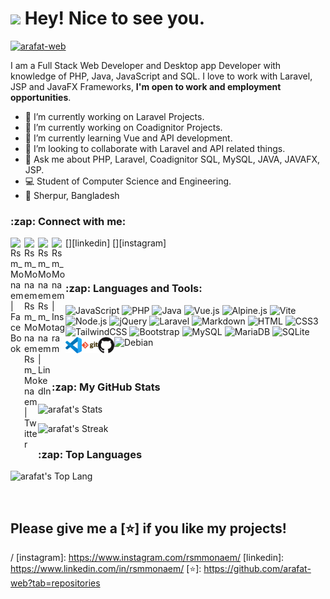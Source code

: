 <!-- ## Hi there! I'm Mohammad Munayam Sowdagor 👋. -->
<h1><img src="https://emojis.slackmojis.com/emojis/images/1531849430/4246/blob-sunglasses.gif?1531849430" width="30"/> Hey! Nice to see you.</h1>

<!-- <p align="left"> <img src="https://komarev.com/ghpvc/?username=arafat-web&label=Profile%20views&color=0e75b6&style=flat" alt="arafat-web" /> </p> -->

<p align="left"> <a href="https://github.com/ryo-ma/github-profile-trophy"><img src="https://github-profile-trophy.vercel.app/?username=arafat-web" alt="arafat-web" /></a> </p>

I am a Full Stack Web Developer and Desktop app Developer with knowledge of PHP, Java, JavaScript and SQL. I love to work with Laravel, JSP and JavaFX Frameworks, **I'm open to work and employment opportunities**.
<!--
**arafat-hossain-ar/arafat-hossain-ar** is a ✨ _special_ ✨ repository because its `README.md` (this file) appears on your GitHub profile.

Here are some ideas to get you started:

- 🔭 I’m currently working on ...
- 🌱 I’m currently learning ...
- 👯 I’m looking to collaborate on ...
- 🤔 I’m looking for help with ...
- 💬 Ask me about ...
- 📫 How to reach me: ...
- 😄 Pronouns: ...
- ⚡ Fun fact: ...
-->

- 🔭 I’m currently working on Laravel Projects.
-  🔭 I’m currently working on Coadignitor Projects.
- 🌱 I’m currently learning Vue and API development.
- 👯 I’m looking to collaborate with Laravel and API related things.
- 💬 Ask me about PHP, Laravel, Coadignitor SQL, MySQL, JAVA, JAVAFX, JSP.
- 💻 Student of Computer Science and Engineering.
-  📍 Sherpur, Bangladesh

<h3><summary>:zap: Connect with me:</summary></h3>

[<img align="left" alt="Rsm_Monaem | FaceBook" width="22px" src="https://cdn.jsdelivr.net/npm/simple-icons@v3/icons/facebook.svg" />][facebook]
[<img align="left" alt="Rsm_MonaemRsm_MonaemRsm_Monaem | Twitter" width="22px" src="https://cdn.jsdelivr.net/npm/simple-icons@v3/icons/twitter.svg" />][twitter]
[<img align="left" alt="Rsm_MonaemRsm_Monaem | LinkedIn" width="22px" src="https://cdn.jsdelivr.net/npm/simple-icons@v3/icons/linkedin.svg" />][linkedin]
[<img align="left" alt="Rsm_Monaem | Instagram" width="22px" src="https://cdn.jsdelivr.net/npm/simple-icons@v3/icons/instagram.svg" />][instagram]

<br />
<h3><summary>:zap: Languages and Tools:</summary></h3>

![JavaScript](https://img.shields.io/badge/JavaScript-F7DF1E?style=flat-square&logo=javascript&logoColor=black)
![PHP](https://img.shields.io/badge/PHP-777BB4?style=flat-square&logo=php&logoColor=white)
![Java](https://img.shields.io/badge/java-%23ED8B00.svg?style=flat-square&logo=Java&logoColor=white%22/)
![Vue.js](https://img.shields.io/badge/Vue.js-35495E?style=flat-square&logo=vue.js&logoColor=4FC08D)
![Alpine.js](https://img.shields.io/badge/Alpine.js-663399?style=flat-square&logo=alpine.js&logoColor=white)
![Vite](https://img.shields.io/badge/Vite-593D88?style=flat-square&logo=vite&logoColor=white)
![Node.js](https://img.shields.io/badge/Node.js-43853D?style=flat-square&logo=node.js&logoColor=white)
![jQuery](https://img.shields.io/badge/jQuery-0769AD?style=flat-square&logo=jquery&logoColor=white)
![Laravel](https://img.shields.io/badge/Laravel-FF2D20?style=flat-square&logo=laravel&logoColor=white)
![Markdown](https://img.shields.io/badge/Markdown-000000?style=flat-square&logo=markdown&logoColor=white)
![HTML](https://img.shields.io/badge/HTML5-E34F26?style=flat-square&logo=html5&logoColor=white)
![CSS3](https://img.shields.io/badge/CSS3-1572B6?style=flat-square&logo=css3&logoColor=white)
![TailwindCSS](https://img.shields.io/badge/Tailwind_CSS-38B2AC?style=flat-square&logo=tailwind-css&logoColor=white)
![Bootstrap](https://img.shields.io/badge/Bootstrap-563D7C?style=flat-square&logo=bootstrap&logoColor=white)
![MySQL](https://img.shields.io/badge/MySQL-005C84?style=flat-square&logo=mysql&logoColor=white)
![MariaDB](https://img.shields.io/badge/MariaDB-003545?style=flat-square&logo=mariadb&logoColor=white)
![SQLite](https://img.shields.io/badge/SQLite-07405E?style=flat-square&logo=sqlite&logoColor=white)
![Debian](https://img.shields.io/badge/Debian-A81D33?style=flat-square&logo=debian&logoColor=white)
<img align="left" alt="Visual Studio Code" width="26px" src="https://raw.githubusercontent.com/github/explore/80688e429a7d4ef2fca1e82350fe8e3517d3494d/topics/visual-studio-code/visual-studio-code.png" />
<img align="left" alt="Git" width="26px" src="https://raw.githubusercontent.com/github/explore/80688e429a7d4ef2fca1e82350fe8e3517d3494d/topics/git/git.png" />
<img align="left" alt="GitHub" width="26px" src="https://raw.githubusercontent.com/github/explore/78df643247d429f6cc873026c0622819ad797942/topics/github/github.png" />

<br />


<h3><summary>:zap: My GitHub Stats</summary></h3>

![arafat's Stats](https://github-readme-stats.vercel.app/api?username=arafat-web&show_icons=true&theme=radical&hide_border=true)

![arafat's Streak](https://github-readme-streak-stats.herokuapp.com/?user=arafat-web&theme=radical&hide_border=true)

<h3><summary>:zap: Top Languages</summary></h3>

 ![arafat's Top Lang](https://github-readme-stats.vercel.app/api/top-langs/?username=arafat-web&show_icons=true&theme=radical&hide_border=true)




<br />
<h2>Please give me a [⭐️] if you like my projects!</h2>


[arafat-hossain-ar]: https://github.com/rsmmonaem
[twitter]: https://twitter.com/rsmmonaem
[facebook]: https://www.facebook.com/rsmmonaemid
/
[instagram]: https://www.instagram.com/rsmmonaem/
[linkedin]: https://www.linkedin.com/in/rsmmonaem/
[⭐️]: https://github.com/arafat-web?tab=repositories
